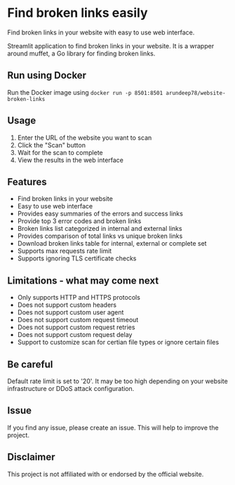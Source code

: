 # Find broken links easily

Find broken links in your website with easy to use web interface.

Streamlit application to find broken links in your website.
It is a wrapper around muffet, a Go library for finding broken links.

## Run using Docker

Run the Docker image using `docker run -p 8501:8501 arundeep78/website-broken-links`

## Usage

1. Enter the URL of the website you want to scan
3. Click the "Scan" button
4. Wait for the scan to complete
5. View the results in the web interface

## Features

- Find broken links in your website
- Easy to use web interface
- Provides easy summaries of the errors and success links
- Provide top 3 error codes and broken links
- Broken links list categorized in internal and external links
- Provides comparison of total links vs unique broken links
- Download broken links table for internal, external or complete set
- Supports max requests rate limit
- Supports ignoring TLS certificate checks


## Limitations - what may come next

- Only supports HTTP and HTTPS protocols
- Does not support custom headers
- Does not support custom user agent
- Does not support custom request timeout
- Does not support custom request retries
- Does not support custom request delay
- Support to customize scan for certian file types or ignore certain files


## Be careful

Default rate limit is set to '20'. It may be too high depending on your website infrastructure or DDoS attack configuration.

## Issue

If you find any issue, please create an issue. This will help to improve the project.

## Disclaimer

This project is not affiliated with or endorsed by the official website.
